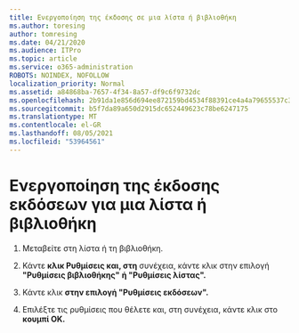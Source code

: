 ```yaml
---
title: Ενεργοποίηση της έκδοσης σε μια λίστα ή βιβλιοθήκη
ms.author: toresing
author: tomresing
ms.date: 04/21/2020
ms.audience: ITPro
ms.topic: article
ms.service: o365-administration
ROBOTS: NOINDEX, NOFOLLOW
localization_priority: Normal
ms.assetid: a84868ba-7657-4f34-8a57-df9c6f9732dc
ms.openlocfilehash: 2b91da1e856d694ee872159bd4534f88391ce4a4a79655537c3c69b1910d9b37
ms.sourcegitcommit: b5f7da89a650d2915dc652449623c78be6247175
ms.translationtype: MT
ms.contentlocale: el-GR
ms.lasthandoff: 08/05/2021
ms.locfileid: "53964561"
---
```

# <a name="enable-versioning-for-a-list-or-library"></a>Ενεργοποίηση της έκδοσης εκδόσεων για μια λίστα ή βιβλιοθήκη

1. Μεταβείτε στη λίστα ή τη βιβλιοθήκη.
    
2. Κάντε **κλικ Ρυθμίσεις και, στη** συνέχεια, κάντε κλικ στην επιλογή **"Ρυθμίσεις βιβλιοθήκης"** **ή "Ρυθμίσεις λίστας".**
    
3. Κάντε κλικ **στην επιλογή "Ρυθμίσεις εκδόσεων".**
    
4. Επιλέξτε τις ρυθμίσεις που θέλετε και, στη συνέχεια, κάντε κλικ στο **κουμπί OK.**
    

